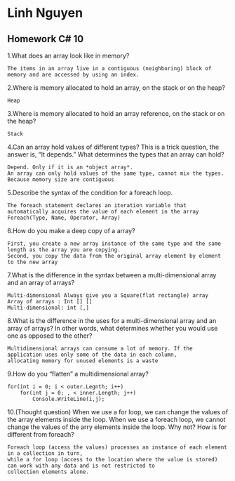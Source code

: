 # Linh Nguyen
## Homework C# 10

1.What does an array look like in memory?

	The items in an array live in a contiguous (neighboring) block of memory and are accessed by using an index.

2.Where is memory allocated to hold an array, on the stack or on the heap?

	Heap

3.Where is memory allocated to hold an array reference, on the stack or on the heap?

	Stack

4.Can an array hold values of different types? This is a trick question, the answer is, “It depends.” What
determines the types that an array can hold?

	Depend. Only if it is an *object array*.
	An array can only hold values of the same type, cannot mix the types. Because memory size are contiguous

5.Describe the syntax of the condition for a foreach loop.

	The foreach statement declares an iteration variable that automatically acquires the value of each element in the array
	Foreach(Type, Name, Operator, Array)

6.How do you make a deep copy of a array?

	First, you create a new array instance of the same type and the same length as the array you are copying. 
	Second, you copy the data from the original array element by element to the new array

7.What is the difference in the syntax between a multi-dimensional array and an array of arrays?

	Multi-dimensional Always give you a Square(flat rectangle) array
	Array of arrays : Int [] [] 
	Multi-dimensional: int [,]

8.What is the difference in the uses for a multi-dimensional array and an array of arrays? In other words,
what determines whether you would use one as opposed to the other?

	Multidimensional arrays can consume a lot of memory. If the application uses only some of the data in each column, 
	allocating memory for unused elements is a waste

9.How do you “flatten” a multidimensional array? 

	for(int i = 0; i < outer.Legnth; i++)
		for(int j = 0; , < inner.Length; j++)
			Console.WriteLine(i,j);

10.(Thought question) When we use a for loop, we can change the values of the array elements inside
the loop. When we use a foreach loop, we cannot change the values of the arry elements inside the
loop. Why not? How is for different from foreach?

	Foreach loop (access the values) processes an instance of each element in a collection in turn,
	while a for loop (access to the location where the value is stored) can work with any data and is not restricted to
	collection elements alone.

